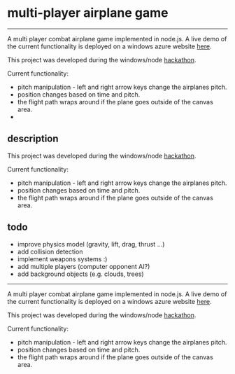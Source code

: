 multi-player airplane game
================
----------------

A multi player combat airplane game implemented in node.js. A live demo of the current functionality is deployed on a windows azure website [here](http://garagehackers.azurewebsites.net).

This project was developed during the windows/node [hackathon](https://msopentech.com/nodehackathon2013).

Current functionality:

- pitch manipulation - left and right arrow keys change the airplanes pitch.
- position changes based on time and pitch.
- the flight path wraps around if the plane goes outside of the canvas area.
- 

description
----------------


This project was developed during the windows/node [hackathon](https://msopentech.com/nodehackathon2013).

Current functionality:

- pitch manipulation - left and right arrow keys change the airplanes pitch.
- position changes based on time and pitch.
- the flight path wraps around if the plane goes outside of the canvas area.

todo
----------------

- improve physics model (gravity, lift, drag, thrust ...)
- add collision detection
- implement weapons systems :)
- add multiple players (computer opponent AI?)
- add background objects (e.g. clouds, trees)

----------------

A multi player combat airplane game implemented in node.js. A live demo of the current functionality is deployed on a windows azure website [here](http://garagehackers.azurewebsites.net).

This project was developed during the windows/node [hackathon](https://msopentech.com/nodehackathon2013).

Current functionality:

- pitch manipulation - left and right arrow keys change the airplanes pitch.
- position changes based on time and pitch.
- the flight path wraps around if the plane goes outside of the canvas area.
